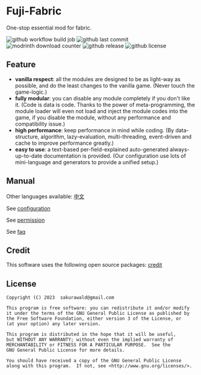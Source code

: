 # Fuji-Fabric
One-stop essential mod for fabric.

![github workflow build job](https://img.shields.io/github/actions/workflow/status/sakurawald/fuji-fabric/build.yml)
![github last commit](https://img.shields.io/github/last-commit/sakurawald/fuji-fabric)
![modrinth download counter](https://img.shields.io/modrinth/dt/1TowMm2v)
![github release](https://img.shields.io/github/v/release/sakurawald/fuji-fabric)
![github license](https://img.shields.io/github/license/sakurawald/fuji-fabric)

## Feature
- **vanilla respect**: all the modules are designed to be as light-way as possible, and do the least changes to the vanilla game. (Never touch the game-logic.)
- **fully modular**: you can disable any module completely if you don't like it. (Code is data is code. Thanks to the power of meta-programming, the module loader will even not load and inject the module codes into the game, if you disable the module, without any performance and compatibility issue.)
- **high performance**: keep performance in mind while coding. (By data-structure, algorithm, lazy-evaluation, multi-threading, event-driven and cache to improve performance greatly.)
- **easy to use**: a text-based per-field-explained auto-generated always-up-to-date documentation is provided. (Our configuration use lots of mini-language and generators to provide a unified setup.)

## Manual
Other languages available: [中文](https://github.com/sakurawald/fuji-fabric/wiki/%5Bconfig.json%5D-%5Bzh_cn%5D)

See [configuration](https://github.com/sakurawald/fuji-fabric/wiki/Configuration)

See [permission](https://github.com/sakurawald/fuji-fabric/wiki/PermissionAndMeta)

See [faq](https://github.com/sakurawald/fuji-fabric/wiki/FAQ)

## Credit
This software uses the following open source packages: [credit](https://github.com/sakurawald/fuji-fabric/blob/dev/CREDIT)

## License
```
Copyright (C) 2023  sakurawald@gmail.com

This program is free software: you can redistribute it and/or modify
it under the terms of the GNU General Public License as published by
the Free Software Foundation, either version 3 of the License, or
(at your option) any later version.

This program is distributed in the hope that it will be useful,
but WITHOUT ANY WARRANTY; without even the implied warranty of
MERCHANTABILITY or FITNESS FOR A PARTICULAR PURPOSE.  See the
GNU General Public License for more details.

You should have received a copy of the GNU General Public License
along with this program.  If not, see <http://www.gnu.org/licenses/>.
```
